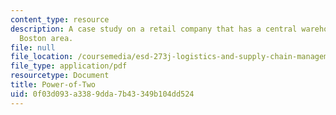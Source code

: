 ```yaml
---
content_type: resource
description: A case study on a retail company that has a central warehouse in the
  Boston area.
file: null
file_location: /coursemedia/esd-273j-logistics-and-supply-chain-management-fall-2009/0f03d093a3389dda7b43349b104dd524_MITESD_273JF09_project.pdf
file_type: application/pdf
resourcetype: Document
title: Power-of-Two
uid: 0f03d093-a338-9dda-7b43-349b104dd524
---
```

